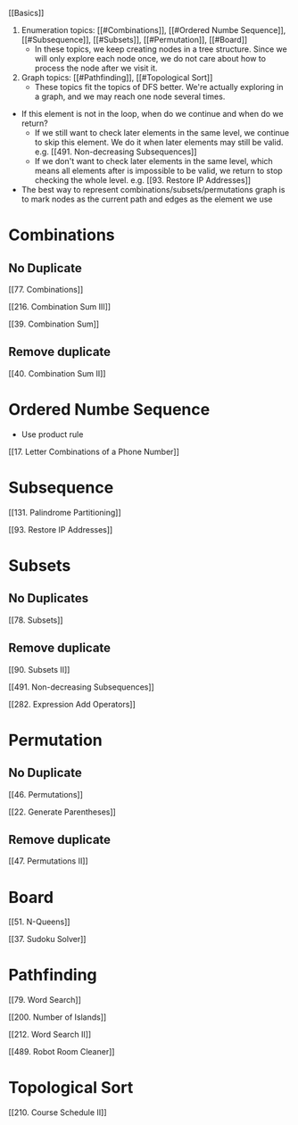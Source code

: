 [[Basics]]

1. Enumeration topics: [[#Combinations]], [[#Ordered Numbe Sequence]], [[#Subsequence]], [[#Subsets]], [[#Permutation]], [[#Board]]
	- In these topics, we keep creating nodes in a tree structure. Since we will only explore each node once, we do not care about how to process the node after we visit it. 
2. Graph topics: [[#Pathfinding]], [[#Topological Sort]]
	- These topics fit the topics of DFS better. We're actually exploring in a graph, and we may reach one node several times. 
- If this element is not in the loop, when do we continue and when do we return?
	- If we still want to check later elements in the same level, we continue to skip this element. We do it when later elements may still be valid. e.g. [[491. Non-decreasing Subsequences]]
	- If we don't want to check later elements in the same level, which means all elements after is impossible to be valid, we return to stop checking the whole level. e.g. [[93. Restore IP Addresses]]
- The best way to represent combinations/subsets/permutations graph is to mark nodes as the current path and edges as the element we use
# Combinations

## No Duplicate

[[77. Combinations]]

[[216. Combination Sum III]]

[[39. Combination Sum]]

## Remove duplicate

[[40. Combination Sum II]]

# Ordered Numbe Sequence

- Use product rule

[[17. Letter Combinations of a Phone Number]]



  

# Subsequence 

[[131. Palindrome Partitioning]]

[[93. Restore IP Addresses]]

  

# Subsets

## No Duplicates

[[78. Subsets]]

## Remove duplicate

[[90. Subsets II]]

[[491. Non-decreasing Subsequences]]

[[282. Expression Add Operators]]

  

# Permutation

## No Duplicate

[[46. Permutations]]

[[22. Generate Parentheses]]
## Remove duplicate

[[47. Permutations II]]

# Board

[[51. N-Queens]]

[[37. Sudoku Solver]]

# Pathfinding

[[79. Word Search]]

[[200. Number of Islands]]

[[212. Word Search II]]

[[489. Robot Room Cleaner]]
# Topological Sort

[[210. Course Schedule II]]